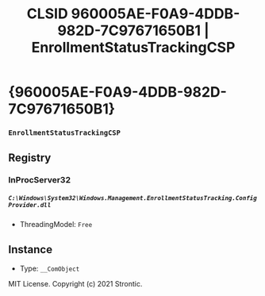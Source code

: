 ﻿---
title: "CLSID 960005AE-F0A9-4DDB-982D-7C97671650B1 | EnrollmentStatusTrackingCSP"
excerpt: What is COM-Object CLSID 960005AE-F0A9-4DDB-982D-7C97671650B1?
---

# {960005AE-F0A9-4DDB-982D-7C97671650B1}

### `EnrollmentStatusTrackingCSP`

## Registry


### InProcServer32

##### `C:\Windows\System32\Windows.Management.EnrollmentStatusTracking.ConfigProvider.dll`
* ThreadingModel: `Free`

## Instance

* Type: `__ComObject`

MIT License. Copyright (c) 2021 Strontic.


